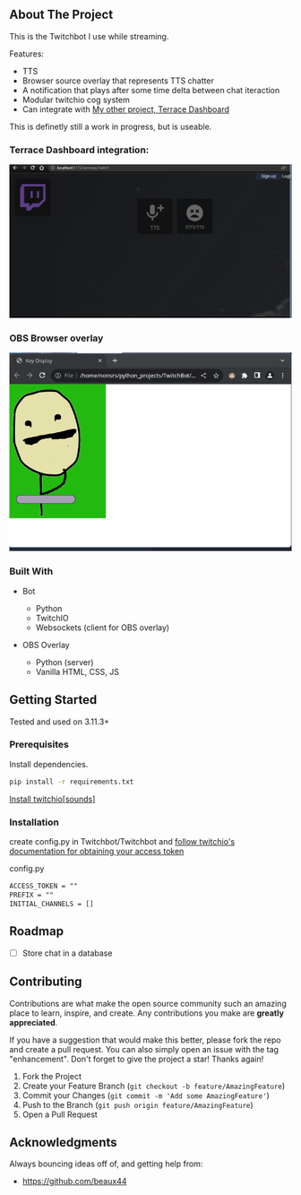 



<!-- ABOUT THE PROJECT -->
## About The Project


This is the Twitchbot I use while streaming.
 
Features:
* TTS
* Browser source overlay that represents TTS chatter
* A notification that plays after some time delta between chat iteraction
* Modular twitchio cog system
* Can integrate with [My other project, Terrace Dashboard](https://github.com/sockheadrps/Terrace-Dashboard)

This is definetly still a work in progress, but is useable.

### Terrace Dashboard integration:
![Alt text](dbreadme.png)

### OBS Browser overlay
![Alt text](obsreadme.png)


### Built With
* Bot
  * Python 
  * TwitchIO
  * Websockets (client for OBS overlay)

* OBS Overlay
  * Python (server)
  * Vanilla HTML, CSS, JS


<!-- GETTING STARTED -->
## Getting Started

Tested and used on 3.11.3+

### Prerequisites

Install dependencies.
  ```sh
  pip install -r requirements.txt
  ```
 [Install twitchio[sounds]](https://twitchio.dev/en/latest/exts/sounds.html)

### Installation
create config.py in Twitchbot/Twitchbot and [follow twitchio's documentation for obtaining your access token](https://twitchio.dev/en/development/quickstart.html)

config.py
```
ACCESS_TOKEN = ""
PREFIX = ""
INITIAL_CHANNELS = []

```


<!-- ROADMAP -->
## Roadmap

- [ ] Store chat in a database



<!-- CONTRIBUTING -->
## Contributing

Contributions are what make the open source community such an amazing place to learn, inspire, and create. Any contributions you make are **greatly appreciated**.

If you have a suggestion that would make this better, please fork the repo and create a pull request. You can also simply open an issue with the tag "enhancement".
Don't forget to give the project a star! Thanks again!

1. Fork the Project
2. Create your Feature Branch (`git checkout -b feature/AmazingFeature`)
3. Commit your Changes (`git commit -m 'Add some AmazingFeature'`)
4. Push to the Branch (`git push origin feature/AmazingFeature`)
5. Open a Pull Request


<!-- ACKNOWLEDGMENTS -->
## Acknowledgments

Always bouncing ideas off of, and getting help from:
* https://github.com/beaux44

